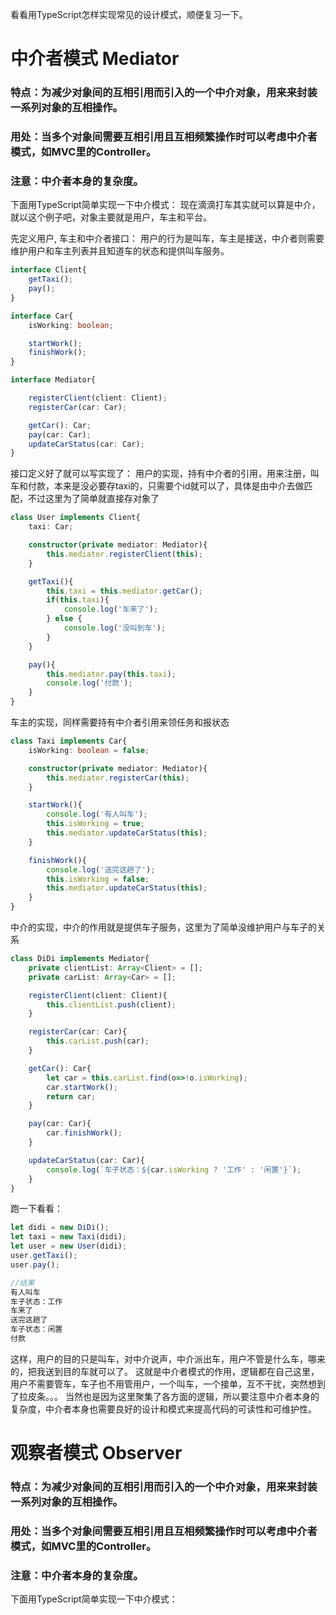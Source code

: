 看看用TypeScript怎样实现常见的设计模式，顺便复习一下。

# 中介者模式 Mediator

### 特点：为减少对象间的互相引用而引入的一个中介对象，用来来封装一系列对象的互相操作。

### 用处：当多个对象间需要互相引用且互相频繁操作时可以考虑中介者模式，如MVC里的Controller。

### 注意：中介者本身的复杂度。

下面用TypeScript简单实现一下中介模式：
现在滴滴打车其实就可以算是中介，就以这个例子吧，对象主要就是用户，车主和平台。

先定义用户, 车主和中介者接口：
用户的行为是叫车，车主是接送，中介者则需要维护用户和车主列表并且知道车的状态和提供叫车服务。

```ts
interface Client{
    getTaxi();
    pay();
} 

interface Car{
    isWorking: boolean;

    startWork();
    finishWork();
}

interface Mediator{

    registerClient(client: Client);
    registerCar(car: Car);

    getCar(): Car;
    pay(car: Car);
    updateCarStatus(car: Car);
}
```
接口定义好了就可以写实现了：
用户的实现，持有中介者的引用，用来注册，叫车和付款，本来是没必要存taxi的，只需要个id就可以了，具体是由中介去做匹配，不过这里为了简单就直接存对象了

```ts
class User implements Client{
    taxi: Car;

    constructor(private mediator: Mediator){
        this.mediator.registerClient(this);
    }

    getTaxi(){
        this.taxi = this.mediator.getCar();
        if(this.taxi){
            console.log('车来了');
        } else {
            console.log('没叫到车');
        }
    }

    pay(){
        this.mediator.pay(this.taxi);
        console.log('付款');
    }
}
```
车主的实现，同样需要持有中介者引用来领任务和报状态

```ts
class Taxi implements Car{
    isWorking: boolean = false;

    constructor(private mediator: Mediator){
        this.mediator.registerCar(this);
    }

    startWork(){
        console.log('有人叫车');
        this.isWorking = true;
        this.mediator.updateCarStatus(this);
    }

    finishWork(){
        console.log('送完这趟了');
        this.isWorking = false;
        this.mediator.updateCarStatus(this);
    }
}
```
中介的实现，中介的作用就是提供车子服务，这里为了简单没维护用户与车子的关系

```ts
class DiDi implements Mediator{
    private clientList: Array<Client> = [];
    private carList: Array<Car> = [];

    registerClient(client: Client){
        this.clientList.push(client);
    }

    registerCar(car: Car){
        this.carList.push(car);
    }

    getCar(): Car{
        let car = this.carList.find(o=>!o.isWorking);
        car.startWork();
        return car;
    }

    pay(car: Car){
        car.finishWork();
    }

    updateCarStatus(car: Car){
        console.log(`车子状态：${car.isWorking ? '工作' : '闲置'}`);
    }
}
```
跑一下看看：

```ts
let didi = new DiDi();
let taxi = new Taxi(didi);
let user = new User(didi);
user.getTaxi();
user.pay();

//结果
有人叫车
车子状态：工作
车来了
送完这趟了
车子状态：闲置
付款
```
这样，用户的目的只是叫车，对中介说声，中介派出车，用户不管是什么车，哪来的，把我送到目的车就可以了。
这就是中介者模式的作用，逻辑都在自己这里，用户不需要管车，车子也不用管用户，一个叫车，一个接单，互不干扰，突然想到了拉皮条。。。
当然也是因为这里聚集了各方面的逻辑，所以要注意中介者本身的复杂度，中介者本身也需要良好的设计和模式来提高代码的可读性和可维护性。

# 观察者模式 Observer

### 特点：为减少对象间的互相引用而引入的一个中介对象，用来来封装一系列对象的互相操作。

### 用处：当多个对象间需要互相引用且互相频繁操作时可以考虑中介者模式，如MVC里的Controller。

### 注意：中介者本身的复杂度。

下面用TypeScript简单实现一下中介模式：
